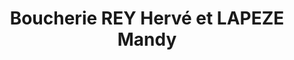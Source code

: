 ---
title: "Boucherie REY Hervé et LAPEZE Mandy"
url: /chazelles-sur-lyon/boucherie-rey-herve-et-lapeze-mandy/
shop: Metzgerei
---